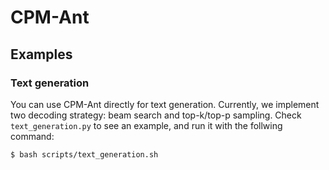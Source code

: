 # CPM-Ant

## Examples

### Text generation

You can use CPM-Ant directly for text generation. Currently, we implement two decoding strategy: beam search and top-k/top-p sampling. Check `text_generation.py` to see an example, and run it with the follwing command:

```shell
$ bash scripts/text_generation.sh
```
